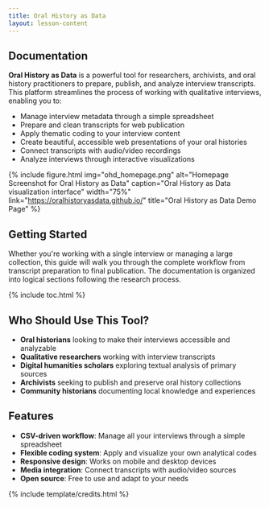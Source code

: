 ```yaml
---
title: Oral History as Data
layout: lesson-content
---
```


## Documentation 

**Oral History as Data** is a powerful tool for researchers, archivists, and oral history practitioners to prepare, publish, and analyze interview transcripts. This platform streamlines the process of working with qualitative interviews, enabling you to:

- Manage interview metadata through a simple spreadsheet
- Prepare and clean transcripts for web publication
- Apply thematic coding to your interview content
- Create beautiful, accessible web presentations of your oral histories
- Connect transcripts with audio/video recordings
- Analyze interviews through interactive visualizations

{% include figure.html img="ohd_homepage.png" alt="Homepage Screenshot for Oral History as Data" caption="Oral History as Data visualization interface" width="75%" link="https://oralhistoryasdata.github.io/" title="Oral History as Data Demo Page" %}

## Getting Started

Whether you're working with a single interview or managing a large collection, this guide will walk you through the complete workflow from transcript preparation to final publication. The documentation is organized into logical sections following the research process.

{% include toc.html %}

## Who Should Use This Tool?

- **Oral historians** looking to make their interviews accessible and analyzable
- **Qualitative researchers** working with interview transcripts
- **Digital humanities scholars** exploring textual analysis of primary sources
- **Archivists** seeking to publish and preserve oral history collections
- **Community historians** documenting local knowledge and experiences

## Features

- **CSV-driven workflow**: Manage all your interviews through a simple spreadsheet
- **Flexible coding system**: Apply and visualize your own analytical codes
- **Responsive design**: Works on mobile and desktop devices
- **Media integration**: Connect transcripts with audio/video sources
- **Open source**: Free to use and adapt to your needs

{% include template/credits.html %}
